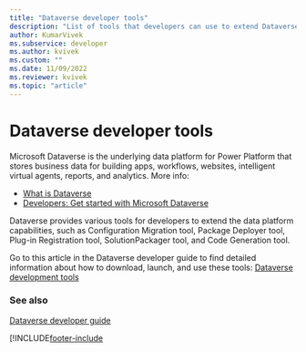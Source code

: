 ```yaml
---
title: "Dataverse developer tools"
description: "List of tools that developers can use to extend Dataverse capabilities."
author: KumarVivek
ms.subservice: developer
ms.author: kvivek
ms.custom: ""
ms.date: 11/09/2022
ms.reviewer: kvivek
ms.topic: "article"
---
```


# Dataverse developer tools

Microsoft Dataverse is the underlying data platform for Power Platform that stores business data for building apps, workflows, websites, intelligent virtual agents, reports, and analytics. More info:

- [What is Dataverse](/power-apps/maker/data-platform/data-platform-intro)
- [Developers: Get started with Microsoft Dataverse](/power-apps/developer/data-platform/get-started-developers)

Dataverse provides various tools for developers to extend the data platform capabilities, such as Configuration Migration tool, Package Deployer tool, Plug-in Registration tool, SolutionPackager tool, and Code Generation tool.

Go to this article in the Dataverse developer guide to find detailed information about how to download, launch, and use these tools: [Dataverse development tools](/power-apps/developer/data-platform/download-tools-nuget)  

### See also

[Dataverse developer guide](/power-apps/developer/data-platform/)<br/>

[!INCLUDE[footer-include](../includes/footer-banner.md)
